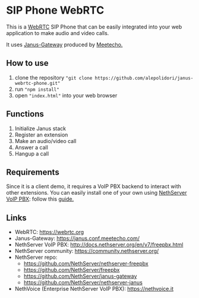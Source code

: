 # SIP Phone WebRTC

This is a [WebRTC](https://webrtc.org) SIP Phone that can be easily integrated into your web application to make audio and video calls.

It uses [Janus-Gateway](https://janus.conf.meetecho.com/) produced by [Meetecho.](https://twitter.com/meetecho)

## How to use

1. clone the repository `"git clone https://github.com/alepolidori/janus-webrtc-phone.git"`
1. run `"npm install"`
1. open `"index.html"` into your web browser

## Functions

1. Initialize Janus stack
1. Register an extension
1. Make an audio/video call
1. Answer a call
1. Hangup a call

## Requirements

Since it is a client demo, it requires a VoIP PBX backend to interact with other extensions. You can easily install one of your own using [NethServer VoIP PBX](http://docs.nethserver.org/en/v7/freepbx.html): follow this [guide.](https://github.com/alepolidori/howto-nethserver-voip-pbx/blob/master/README.md)



## Links

- WebRTC: https://webrtc.org
- Janus-Gateway: https://janus.conf.meetecho.com/
- NethServer VoIP PBX: http://docs.nethserver.org/en/v7/freepbx.html
- NethServer community: https://community.nethserver.org/
- NethServer repo:
  - https://github.com/NethServer/nethserver-freepbx
  - https://github.com/NethServer/freepbx
  - https://github.com/NethServer/janus-gateway
  - https://github.com/NethServer/nethserver-janus
- NethVoice (Enterprise NethServer VoIP PBX): https://nethvoice.it
